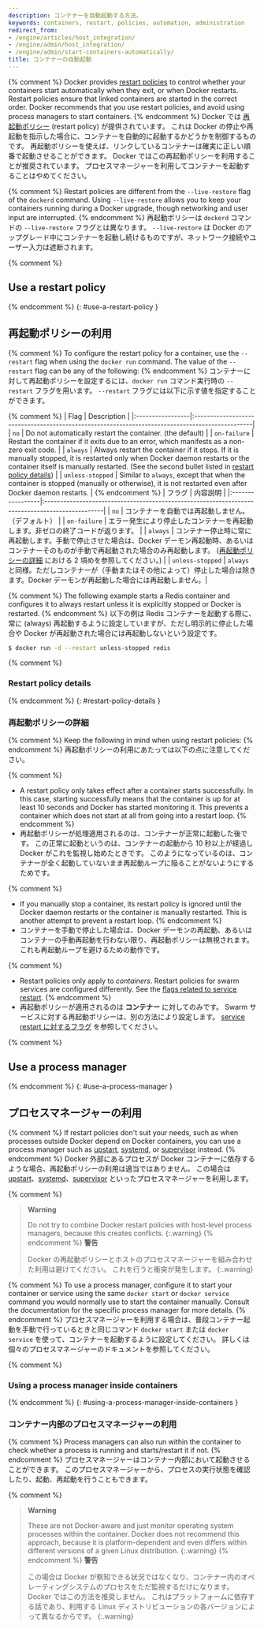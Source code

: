 ```yaml
---
description: コンテナーを自動起動する方法。
keywords: containers, restart, policies, automation, administration
redirect_from:
- /engine/articles/host_integration/
- /engine/admin/host_integration/
- /engine/admin/start-containers-automatically/
title: コンテナーの自動起動
---
```


{% comment %}
Docker provides [restart policies](../../engine/reference/run.md#restart-policies---restart)
to control whether your containers start automatically when they exit, or when
Docker restarts. Restart policies ensure that linked containers are started in
the correct order. Docker recommends that you use restart policies, and avoid
using process managers to start containers.
{% endcomment %}
Docker では [再起動ポリシー](../../engine/reference/run.md#restart-policies---restart) (restart policy) が提供されています。
これは Docker の停止や再起動を指示した場合に、コンテナーを自動的に起動するかどうかを制御するものです。
再起動ポリシーを使えば、リンクしているコンテナーは確実に正しい順番で起動させることができます。
Docker ではこの再起動ポリシーを利用することが推奨されています。
プロセスマネージャーを利用してコンテナーを起動することはやめてください。

{% comment %}
Restart policies are different from the `--live-restore` flag of the `dockerd`
command. Using `--live-restore` allows you to keep your containers running
during a Docker upgrade, though networking and user input are interrupted.
{% endcomment %}
再起動ポリシーは `dockerd` コマンドの `--live-restore` フラグとは異なります。
`--live-restore` は Docker のアップグレード中にコンテナーを起動し続けるものですが、ネットワーク接続やユーザー入力は遮断されます。

{% comment %}
## Use a restart policy
{% endcomment %}
{: #use-a-restart-policy }
## 再起動ポリシーの利用

{% comment %}
To configure the restart policy for a container, use the `--restart` flag
when using the `docker run` command. The value of the `--restart` flag can be
any of the following:
{% endcomment %}
コンテナーに対して再起動ポリシーを設定するには、`docker run` コマンド実行時の `--restart` フラグを用います。
`--restart` フラグには以下に示す値を指定することができます。

{% comment %}
| Flag             | Description                                                                                     |
|:-----------------|:------------------------------------------------------------------------------------------------|
| `no`             | Do not automatically restart the container. (the default)                                       |
| `on-failure`     | Restart the container if it exits due to an error, which manifests as a non-zero exit code.     |
| `always`         | Always restart the container if it stops. If it is manually stopped, it is restarted only when Docker daemon restarts or the container itself is manually restarted. (See the second bullet listed in [restart policy details](#restart-policy-details)) |
| `unless-stopped` | Similar to `always`, except that when the container is stopped (manually or otherwise), it is not restarted even after Docker daemon restarts. |
{% endcomment %}
| フラグ           | 内容説明                                                                                        |
|:-----------------|:------------------------------------------------------------------------------------------------|
| `no`             | コンテナーを自動では再起動しません。（デフォルト）                                              |
| `on-failure`     | エラー発生により停止したコンテナーを再起動します。非ゼロの終了コードが返ります。                |
| `always`         | コンテナー停止時に常に再起動します。手動で停止させた場合は、Docker デーモン再起動時、あるいはコンテナーそのものが手動で再起動された場合のみ再起動します。 ([再起動ポリシーの詳細](#restart-policy-details) における 2 項めを参照してください。) |
| `unless-stopped` | `always` と同様。ただしコンテナーが（手動またはその他によって）停止した場合は除きます。Docker デーモンが再起動した場合には再起動しません。|

{% comment %}
The following example starts a Redis container and configures it to always
restart unless it is explicitly stopped or Docker is restarted.
{% endcomment %}
以下の例は Redis コンテナーを起動する際に、常に (always) 再起動するように設定していますが、ただし明示的に停止した場合や Docker が再起動された場合には再起動しないという設定です。

```bash
$ docker run -d --restart unless-stopped redis
```

{% comment %}
### Restart policy details
{% endcomment %}
{: #restart-policy-details }
### 再起動ポリシーの詳細

{% comment %}
Keep the following in mind when using restart policies:
{% endcomment %}
再起動ポリシーの利用にあたっては以下の点に注意してください。

{% comment %}
- A restart policy only takes effect after a container starts successfully. In
  this case, starting successfully means that the container is up for at least
  10 seconds and Docker has started monitoring it. This prevents a container
  which does not start at all from going into a restart loop.
{% endcomment %}
- 再起動ポリシーが処理適用されるのは、コンテナーが正常に起動した後です。
  この正常に起動というのは、コンテナーの起動から 10 秒以上が経過し Docker がこれを監視し始めたときです。
  このようになっているのは、コンテナーが全く起動していないまま再起動ループに陥ることがないようにするためです。

{% comment %}
- If you manually stop a container, its restart policy is ignored until the
  Docker daemon restarts or the container is manually restarted. This is another
  attempt to prevent a restart loop.
{% endcomment %}
- コンテナーを手動で停止した場合は、Docker デーモンの再起動、あるいはコンテナーの手動再起動を行わない限り、再起動ポリシーは無視されます。
  これも再起動ループを避けるための動作です。

{% comment %}
- Restart policies only apply to _containers_. Restart policies for swarm
  services are configured differently. See the
  [flags related to service restart](../../engine/reference/commandline/service_create/).
{% endcomment %}
- 再起動ポリシーが適用されるのは **コンテナー** に対してのみです。
  Swarm サービスに対する再起動ポリシーは、別の方法により設定します。
  [service restart に対するフラグ](../../engine/reference/commandline/service_create/) を参照してください。


{% comment %}
## Use a process manager
{% endcomment %}
{: #use-a-process-manager }
## プロセスマネージャーの利用

{% comment %}
If restart policies don't suit your needs, such as when processes outside
Docker depend on Docker containers, you can use a process manager such as
[upstart](http://upstart.ubuntu.com/),
[systemd](http://freedesktop.org/wiki/Software/systemd/), or
[supervisor](http://supervisord.org/) instead.
{% endcomment %}
Docker 外部にあるプロセスが Docker コンテナーに依存するような場合、再起動ポリシーの利用は適当ではありません。
この場合は [upstart](http://upstart.ubuntu.com/)、[systemd](http://freedesktop.org/wiki/Software/systemd/)、[supervisor](http://supervisord.org/) といったプロセスマネージャーを利用します。

{% comment %}
> **Warning**
>
> Do not try to combine Docker restart policies with host-level process managers,
> because this creates conflicts.
{:.warning}
{% endcomment %}
> **警告**
>
> Docker の再起動ポリシーとホストのプロセスマネージャーを組み合わせた利用は避けてください。
> これを行うと衝突が発生します。
{:.warning}

{% comment %}
To use a process manager, configure it to start your container or service using
the same `docker start` or `docker service` command you would normally use to
start the container manually. Consult the documentation for the specific
process manager for more details.
{% endcomment %}
プロセスマネージャーを利用する場合は、普段コンテナー起動を手動で行っているときと同じコマンド
`docker start` または `docker service` を使って、コンテナーを起動するように設定してください。
詳しくは個々のプロセスマネージャーのドキュメントを参照してください。

{% comment %}
### Using a process manager inside containers
{% endcomment %}
{: #using-a-process-manager-inside-containers }
### コンテナー内部のプロセスマネージャーの利用

{% comment %}
Process managers can also run within the container to check whether a process is
running and starts/restart it if not.
{% endcomment %}
プロセスマネージャーはコンテナー内部において起動させることができます。
このプロセスマネージャーから、プロセスの実行状態を確認したり、起動、再起動を行うこともできます。

{% comment %}
> **Warning**
>
> These are not Docker-aware and just monitor operating system processes within
> the container. Docker does not recommend this approach, because it is
> platform-dependent and even differs within different versions of a given Linux
> distribution.
{:.warning}
{% endcomment %}
> **警告**
>
> この場合は Docker が察知できる状況ではなくなり、コンテナー内のオペレーティングシステムのプロセスをただ監視するだけになります。
> Docker ではこの方法を推奨しません。
> これはプラットフォームに依存する話であり、利用する Linux ディストリビューションの各バージョンによって異なるからです。
{:.warning}
